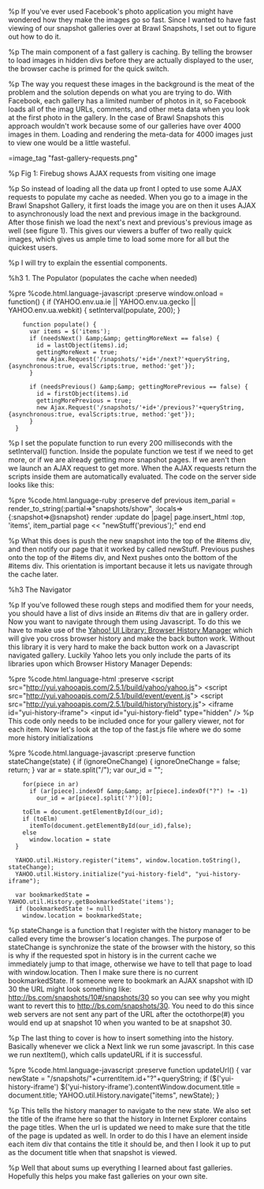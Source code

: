 %p
  If you've ever used Facebook's photo application you might have wondered how they make the images go so fast. Since I wanted to have fast viewing of our snapshot galleries over at Brawl Snapshots, I set out to figure out how to do it.

%p
  The main component of a fast gallery is caching. By telling the browser to load images in hidden divs before they are actually displayed to the user, the browser cache is primed for the quick switch.

%p
  The way you request these images in the background is the meat of the problem and the solution depends on what you are trying to do. With Facebook, each gallery has a limited number of photos in it, so Facebook loads all of the imag URLs, comments, and other meta data when you look at the first photo in the gallery. In the case of Brawl Snapshots this approach wouldn't work because some of our galleries have over 4000 images in them. Loading and rendering the meta-data for 4000 images just to view one would be a little wasteful.

=image_tag "fast-gallery-requests.png"

%p
  Fig 1: Firebug shows AJAX requests from visiting one image

%p
  So instead of loading all the data up front I opted to use some AJAX requests to populate my cache as needed. When you go to a image in the Brawl Snapshot Gallery, it first loads the image you are on then it uses AJAX to asynchronously load the next and previous image in the background. After those finish we load the next's next and previous's previous image as well (see figure 1). This gives our viewers a buffer of two really quick images, which gives us ample time to load some more for all but the quickest users.

%p
  I will try to explain the essential components.

%h3 1. The Populator (populates the cache when needed)

%pre
  %code.html.language-javascript
    :preserve
      window.onload = function() {
        if (YAHOO.env.ua.ie || YAHOO.env.ua.gecko || YAHOO.env.ua.webkit) {
          setInterval(populate, 200);
        }

        function populate() {
          var items = $('items');
          if (needsNext() &amp;&amp; gettingMoreNext == false) {
            id = lastObject(items).id;
            gettingMoreNext = true;
            new Ajax.Request('/snapshots/'+id+'/next?'+queryString, {asynchronous:true, evalScripts:true, method:'get'});
          }

          if (needsPrevious() &amp;&amp; gettingMorePrevious == false) {
            id = firstObject(items).id
            gettingMorePrevious = true;
            new Ajax.Request('/snapshots/'+id+'/previous?'+queryString, {asynchronous:true, evalScripts:true, method:'get'});
          }
      }
%p
  I set the populate function to run every 200 milliseconds with the setInterval() function. Inside the populate function we test if we need to get more, or if we are already getting more snapshot pages. If we aren't then we launch an AJAX request to get more. When the AJAX requests return the scripts inside them are automatically evaluated. The code on the server side looks like this:

%pre
  %code.html.language-ruby
    :preserve
      def previous
        item_parial = render_to_string(:partial=&gt;"snapshots/show", :locals=&gt;{:snapshot=&gt;@snapshot}
        render :update do |page|
          page.insert_html :top, 'items', item_partial
          page &lt;&lt; "newStuff('previous');"
        end
      end

%p
  What this does is push the new snapshot into the top of the #items div, and then notify our page that it worked by called newStuff. Previous pushes onto the top of the #items div, and Next pushes onto the bottom of the #items div. This orientation is important because it lets us navigate through the cache later.

%h3 The Navigator

%p
  If you've followed these rough steps and modified them for your needs, you should have a list of divs inside an #items div that are in gallery order. Now you want to navigate through them using Javascript. To do this we have to make use of the <a href="http://developer.yahoo.com/yui/history/" title="Yahoo! UI Library: Browser History Manager">Yahoo! UI Library: Browser History Manager</a> which will give you cross browser history and make the back button work. Without this library it is very hard to make the back button work on a Javascript navigated gallery. Luckily Yahoo lets you only include the parts of its libraries upon which Browser History Manager Depends:

%pre
  %code.html.language-html
    :preserve
      &lt;script src="http://yui.yahooapis.com/2.5.1/build/yahoo/yahoo.js"&gt;
      &lt;script src="http://yui.yahooapis.com/2.5.1/build/event/event.js"&gt;
      &lt;script src="http://yui.yahooapis.com/2.5.1/build/history/history.js"&gt;
      &lt;iframe id="yui-history-iframe"&gt;
      &lt;input id="yui-history-field" type="hidden" /&gt;
%p
  This code only needs to be included once for your gallery viewer, not for each item. Now let's look at the top of the fast.js file where we do some more history initializations

%pre
  %code.html.language-javascript
    :preserve
      function stateChange(state) {
        if (ignoreOneChange) {
          ignoreOneChange = false;
          return;
        }
        var ar = state.split("/");
        var our_id = "";

        for(piece in ar)
          if (ar[piece].indexOf &amp;&amp; ar[piece].indexOf("?") != -1)
            our_id = ar[piece].split('?')[0];

        toElm = document.getElementById(our_id);
        if (toElm)
          itemTo(document.getElementById(our_id),false);
        else
          window.location = state
      }

      YAHOO.util.History.register("items", window.location.toString(), stateChange);
      YAHOO.util.History.initialize("yui-history-field", "yui-history-iframe");

      var bookmarkedState = YAHOO.util.History.getBookmarkedState('items');
      if (bookmarkedState != null)
        window.location = bookmarkedState;

%p
  stateChange is a function that I register with the history manager to be called every time the browser's location changes. The purpose of stateChange is synchronize the state of the browser with the history, so this is why if the requested spot in history is in the current cache we immediately jump to that image, otherwise we have to tell that page to load with window.location. Then I make sure there is no current bookmarkedState. If someone were to bookmark an AJAX snapshot with ID 30 the URL might look something like: http://bs.com/snapshots/10#/snapshots/30 so you can see why you might want to revert this to http://bs.com/snapshots/30. You need to do this since web servers are not sent any part of the URL after the octothorpe(#) you would end up at snapshot 10 when you wanted to be at snapshot 30.

%p
  The last thing to cover is how to insert something into the history. Basically whenever we click a Next link we run some javascript. In this case we run nextItem(), which calls updateURL if it is successful.

%pre
  %code.html.language-javascript
    :preserve
      function updateUrl() {
        var newState = "/snapshots/"+currentItem.id+"?"+queryString;
        if ($('yui-history-iframe')
          $('yui-history-iframe').contentWindow.document.title = document.title;
        YAHOO.util.History.navigate("items", newState);
      }

%p
  This tells the history manager to navigate to the new state. We also set the title of the iframe here so that the history in Internet Explorer contains the page titles. When the url is updated we need to make sure that the title of the page is updated as well. In order to do this I have an element inside each item div that contains the title it should be, and then I look it up to put as the document title when that snapshot is viewed.

%p
  Well that about sums up everything I learned about fast galleries. Hopefully this helps you make fast galleries on your own site.
